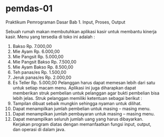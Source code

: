 # pemdas-01
Praktikum Pemrograman Dasar Bab 1. Input, Proses, Output

Sebuah rumah makan membutuhkan aplikasi kasir untuk membantu kinerja kasir. Menu yang tersedia di toko ini adalah : 
  1.	Bakso			Rp. 7.000,00
  2.	Mie Ayam		Rp. 6.000,00
  3.	Mie Pangsit		Rp. 5.000,00
  4.	Mie Pangsit Bakso	Rp. 7.500,00
  5.	Mie Ayam Bakso	Rp. 8.500,00
  6.	Teh panas/es		Rp. 1.500,00
  7.	Jeruk panas/es		Rp. 2.000,00
  8.	Es Teller		Rp. 5.000,00
Pelanggan harus dapat memesan lebih dari satu untuk setiap macam menu. Aplikasi ini juga diharapkan dapat memberikan struk pembelian untuk pelanggan agar bukti pembelian bisa lebih jelas. Struk pelanggan memiliki ketentuan sebagai berikut :
  1.	Tampilan dibuat sebaik mungkin sehingga nyaman untuk dilihat.
  2.	Dapat menampilkan jumlah pembelian untuk masing – masing menu.
  3.	Dapat menampilkan jumlah pembayaran untuk masing – masing menu.
  4.	Dapat menampilkan seluruh jumlah uang yang harus dibayarkan.
Kerjakan program diatas dengan memanfaatkan fungsi input, output, dan operasi di dalam java.
